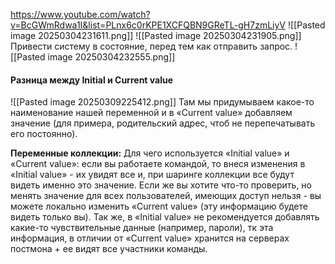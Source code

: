https://www.youtube.com/watch?v=BcGWmRdwa1I&list=PLnx6c0rKPE1XCFQBN9GReTL-gH7zmLiyV
![[Pasted image 20250304231611.png]]
![[Pasted image 20250304231905.png]]
Привести систему в состояние, перед тем как отправить запрос.
![[Pasted image 20250304232555.png]]



#### Разница между Initial и Current value
![[Pasted image 20250309225412.png]]
Там мы придумываем какое-то наименование нашей переменной и в «Current value» добавляем значение (для примера, родительский адрес, чтоб не перепечатывать его постоянно).

**Переменные коллекции:** Для чего используется «Initial value» и «Current value»: если вы работаете командой, то внеся изменения в «Initial value» - их увидят все и, при шаринге коллекции все будут видеть именно это значение. Если же вы хотите что-то проверить, но менять значение для всех пользователей, имеющих доступ нельзя - вы можете локально изменить «Current value» (эту информацию будете видеть только вы). Так же, в «Initial value» не рекомендуется добавлять какие-то чувствительные данные (например, пароли), тк эта информация, в отличии от «Current value» хранится на серверах постмона + ее видят все участники команды.